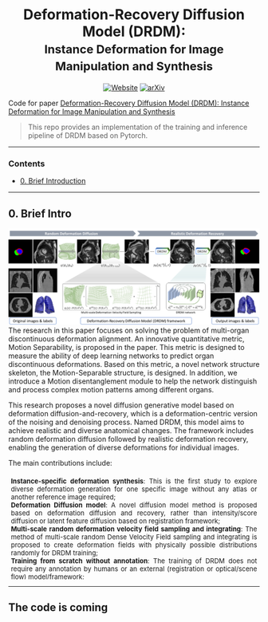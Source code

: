 <div align="center">
<h1> Deformation-Recovery Diffusion Model (DRDM): <br /><small>Instance Deformation for Image Manipulation and Synthesis</small> </h1>

<a href="https://jianqingzheng.github.io/def_diff_rec/"><img alt="Website" src="https://img.shields.io/website?url=https%3A%2F%2Fjianqingzheng.github.io%2Fdef_diff_rec%2F&up_message=accessible&up_color=darkcyan&down_message=inaccessible&down_color=darkgray&label=Project%20Page"></a>
[![arXiv](https://img.shields.io/badge/arXiv-2407.07295-b31b1b.svg)](https://doi.org/10.48550/arXiv.2407.07295)

</div>

Code for paper [Deformation-Recovery Diffusion Model (DRDM): Instance Deformation for Image Manipulation and Synthesis](https://doi.org/10.48550/arXiv.2407.07295)


> This repo provides an implementation of the training and inference pipeline of DRDM based on Pytorch. 

---
### Contents ###
- [0. Brief Introduction](#0-brief-intro)

---

## 0. Brief Intro ##

![header](docs/static/images/graphic_abstract.png)
The research in this paper focuses on solving the problem of multi-organ discontinuous deformation alignment. An innovative quantitative metric, Motion Separability, is proposed in the paper. This metric is designed to measure the ability of deep learning networks to predict organ discontinuous deformations. Based on this metric, a novel network structure skeleton, the Motion-Separable structure, is designed. In addition, we introduce a Motion disentanglement module to help the network distinguish and process complex motion patterns among different organs.

This research proposes a novel diffusion generative model based on deformation diffusion-and-recovery, which is a deformation-centric version of the noising and denoising process.
Named DRDM, this model aims to achieve realistic and diverse anatomical changes. The framework includes random deformation diffusion followed by realistic deformation recovery, enabling the generation of diverse deformations for individual images.


The main contributions include:
<ul style="width: auto; height: 200px; overflow: auto; padding:0.4em; margin:0em; text-align:justify; font-size:small">
  <li> <b>Instance-specific deformation synthesis</b>: This is the first study to explore diverse deformation generation for one specific image without any atlas or another reference image required;
  </li>
  <li> <b>Deformation Diffusion model</b>: A novel diffusion model method is proposed based on deformation diffusion and recovery, rather than intensity/score diffusion or latent feature diffusion based on registration framework;
  </li>
  <li> <b>Multi-scale random deformation velocity field sampling and integrating</b>: The method of multi-scale random Dense Velocity Field sampling and integrating is proposed to create deformation fields with physically possible distributions randomly for DRDM training;
  </li>
  <li> <b>Training from scratch without annotation</b>: The training of DRDM does not require any annotation by humans or an external (registration or optical/scene flow) model/framework;
  </li>
  <li> <b>Data augmentation for few-shot learning</b>: The diverse deformation field generated by DRDM is used on both image and pixel-level segmentation, to augment morphological information without changes in anatomical topology. Thus it enables augmented data for few-shot learning tasks;
  </li>
  <li> <b>Synthetic training for image registration</b>: The synthetic deformation created by DRDM can be used to train an image registration model without any external annotation;
  </li>
  <li> <b>Benefiting downstream tasks</b>: The experimental results show that data augmentation or synthesis by DRDM improves the downstream tasks, including segmentation and registration. The segmentation method and the registration method based on DRDM respectively outperform the previous augmentation method and the previous synthetic training method, which validate the plausibility and the value of the deformation field generated by DRDM.
  </li>
</ul>

---
The code is coming
---


